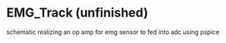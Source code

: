 # EMG_Track (unfinished)
schematic realizing an op amp for emg sensor to fed into adc using pspice 
